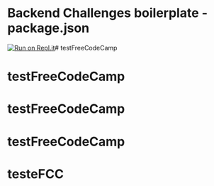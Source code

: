# Backend Challenges boilerplate - package.json
[![Run on Repl.it](https://repl.it/badge/github/freeCodeCamp/boilerplate-npm)](https://repl.it/github/freeCodeCamp/boilerplate-npm)# testFreeCodeCamp
# testFreeCodeCamp
# testFreeCodeCamp
# testFreeCodeCamp
# testeFCC
